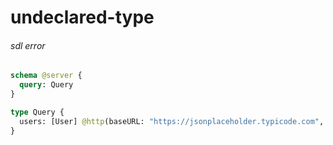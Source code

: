 # undeclared-type

###### sdl error

```graphql @server
schema @server {
  query: Query
}

type Query {
  users: [User] @http(baseURL: "https://jsonplaceholder.typicode.com", path: "/users")
}
```
